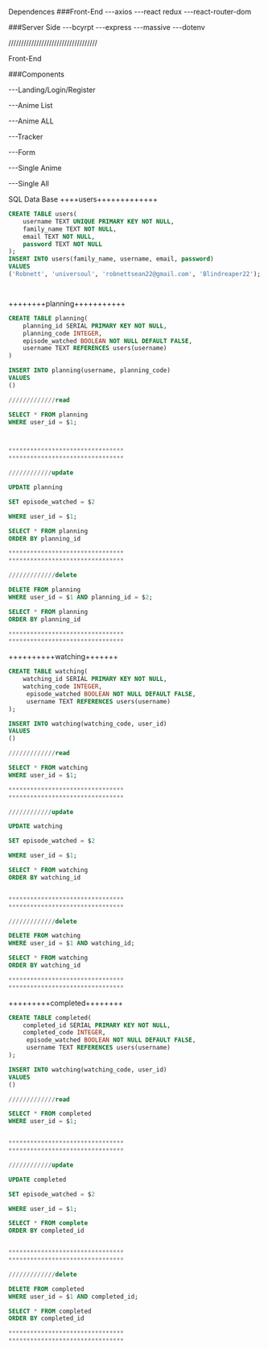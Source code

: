 Dependences
###Front-End
---axios
---react redux
---react-router-dom

###Server Side
---bcyrpt
---express
---massive
---dotenv

///////////////////////////////////

Front-End

###Components

---Landing/Login/Register

---Anime List

---Anime ALL

---Tracker

---Form

---Single Anime

---Single All

SQL Data Base
++++users+++++++++++++

```sql
CREATE TABLE users(
    username TEXT UNIQUE PRIMARY KEY NOT NULL,
    family_name TEXT NOT NULL,
    email TEXT NOT NULL,
    password TEXT NOT NULL
);
INSERT INTO users(family_name, username, email, password)
VALUES
('Robnett', 'universoul', 'robnettsean22@gmail.com', 'Blindreaper22');




```

++++++++planning+++++++++++

```sql
CREATE TABLE planning(
    planning_id SERIAL PRIMARY KEY NOT NULL,
    planning_code INTEGER,
    episode_watched BOOLEAN NOT NULL DEFAULT FALSE,
    username TEXT REFERENCES users(username)
)

INSERT INTO planning(username, planning_code)
VALUES
()

/////////////read

SELECT * FROM planning
WHERE user_id = $1;



********************************
********************************

////////////update

UPDATE planning

SET episode_watched = $2

WHERE user_id = $1;

SELECT * FROM planning
ORDER BY planning_id

********************************
********************************

/////////////delete

DELETE FROM planning
WHERE user_id = $1 AND planning_id = $2;

SELECT * FROM planning
ORDER BY planning_id

********************************
********************************

```

++++++++++watching+++++++

```sql
CREATE TABLE watching(
    watching_id SERIAL PRIMARY KEY NOT NULL,
    watching_code INTEGER,
     episode_watched BOOLEAN NOT NULL DEFAULT FALSE,
     username TEXT REFERENCES users(username)
);

INSERT INTO watching(watching_code, user_id)
VALUES
()

/////////////read

SELECT * FROM watching
WHERE user_id = $1;

********************************
********************************

////////////update

UPDATE watching

SET episode_watched = $2

WHERE user_id = $1;

SELECT * FROM watching
ORDER BY watching_id


********************************
********************************

/////////////delete

DELETE FROM watching
WHERE user_id = $1 AND watching_id;

SELECT * FROM watching
ORDER BY watching_id

********************************
********************************

```

+++++++++completed++++++++

```sql
CREATE TABLE completed(
    completed_id SERIAL PRIMARY KEY NOT NULL,
    completed_code INTEGER,
     episode_watched BOOLEAN NOT NULL DEFAULT FALSE,
     username TEXT REFERENCES users(username)
);

INSERT INTO watching(watching_code, user_id)
VALUES
()

/////////////read

SELECT * FROM completed
WHERE user_id = $1;


********************************
********************************

////////////update

UPDATE completed

SET episode_watched = $2

WHERE user_id = $1;

SELECT * FROM complete
ORDER BY completed_id


********************************
********************************

/////////////delete

DELETE FROM completed
WHERE user_id = $1 AND completed_id;

SELECT * FROM completed
ORDER BY completed_id

********************************
********************************

```
